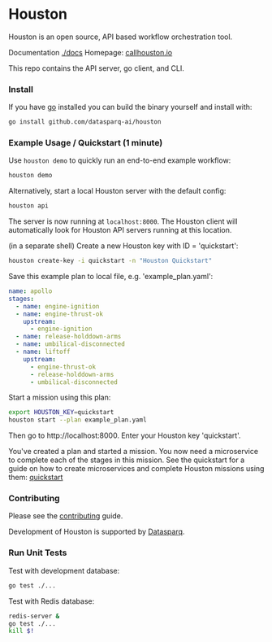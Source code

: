 
# Houston

Houston is an open source, API based workflow orchestration tool.

Documentation [./docs](./docs/README.md)
Homepage: [callhouston.io](https://callhouston.io)

This repo contains the API server, go client, and CLI.

### Install

If you have [go](https://golang.org/doc/install) installed you can build the binary yourself and install with:

```bash
go install github.com/datasparq-ai/houston
```

### Example Usage / Quickstart (1 minute)

Use `houston demo` to quickly run an end-to-end example workflow:

```bash
houston demo
```

Alternatively, start a local Houston server with the default config:

```bash
houston api
```

The server is now running at `localhost:8000`. The Houston client will automatically look for Houston API servers 
running at this location.

(in a separate shell) Create a new Houston key with ID = 'quickstart':

```bash
houston create-key -i quickstart -n "Houston Quickstart"
```

Save this example plan to local file, e.g. 'example_plan.yaml':

```yaml
name: apollo
stages:
  - name: engine-ignition
  - name: engine-thrust-ok
    upstream:
      - engine-ignition
  - name: release-holddown-arms
  - name: umbilical-disconnected
  - name: liftoff
    upstream:
      - engine-thrust-ok
      - release-holddown-arms
      - umbilical-disconnected
```

Start a mission using this plan:

```bash
export HOUSTON_KEY=quickstart
houston start --plan example_plan.yaml
```

Then go to http://localhost:8000. Enter your Houston key 'quickstart'.

You've created a plan and started a mission. You now need a microservice to complete each of the stages in this mission.
See the quickstart for a guide on how to create microservices and complete Houston missions using them:
[quickstart](https://github.com/datasparq-intelligent-products/houston-quickstart-python)

### Contributing 

Please see the [contributing](./docs/contributing.md) guide.

Development of Houston is supported by [Datasparq](https://datasparq.ai).

### Run Unit Tests

Test with development database:
```bash
go test ./...
```

Test with Redis database:
```bash
redis-server &
go test ./...
kill $!
```
